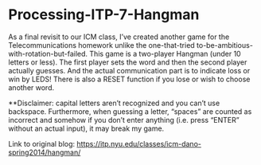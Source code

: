 # Processing-ITP-7-Hangman

As a final revisit to our ICM class, I’ve created another game for the Telecommunications homework unlike the one-that-tried to-be-ambitious-with-rotation-but-failed. This game is a two-player Hangman (under 10 letters or less). The first player sets the word and then the second player actually guesses. And the actual communication part is to indicate loss or win by LEDS! There is also a RESET function if you lose or wish to choose another word. 

**Disclaimer: capital letters aren’t recognized and you can’t use backspace. Furthermore, when guessing a letter, “spaces” are counted as incorrect and somehow if you don’t enter anything (i.e. press “ENTER” without an actual input), it may break my game.


Link to original blog:
https://itp.nyu.edu/classes/icm-dano-spring2014/hangman/

